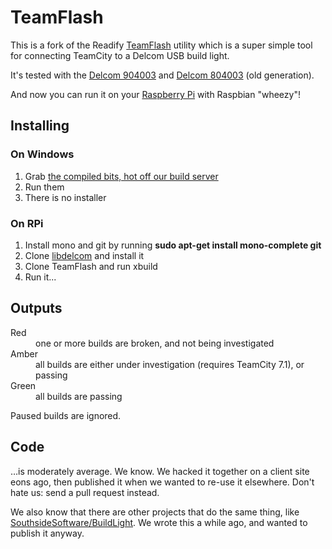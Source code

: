 # TeamFlash

This is a fork of the Readify [TeamFlash](https://github.com/Readify/TeamFlash) utility which is a super simple tool for connecting TeamCity to a Delcom USB build light.

It's tested with the [Delcom 904003](http://www.delcomproducts.com/productdetails.asp?productnum=904003) and [Delcom 804003](http://www.delcomproducts.com/productdetails.asp?productnum=804003) (old generation).

And now you can run it on your [Raspberry Pi](http://raspberrypi.org) with Raspbian "wheezy"!

## Installing

### On Windows
1. Grab [the compiled bits, hot off our build server](https://tc.readifycloud.com/viewLog.html?buildTypeId=bt10&buildId=lastSuccessful&tab=artifacts&guest=1)
2. Run them
3. There is no installer

### On RPi
1. Install mono and git by running **sudo apt-get install mono-complete git**
1. Clone [libdelcom](https://github.com/ducas/libdelcom.git) and install it
2. Clone TeamFlash and run xbuild
3. Run it...

## Outputs

<dl>
  <dt>Red</dt>
  <dd>one or more builds are broken, and not being investigated</dd>
  <dt>Amber</dt>
  <dd>all builds are either under investigation (requires TeamCity 7.1), or passing</dd>
  <dt>Green</dt>
  <dd>all builds are passing</dd>
</dl>

Paused builds are ignored.

## Code

…is moderately average. We know. We hacked it together on a client site eons ago, then published it when we wanted to re-use it elsewhere. Don't hate us: send a pull request instead.

We also know that there are other projects that do the same thing, like [SouthsideSoftware/BuildLight](https://github.com/SouthsideSoftware/BuildLight). We wrote this a while ago, and wanted to publish it anyway.

